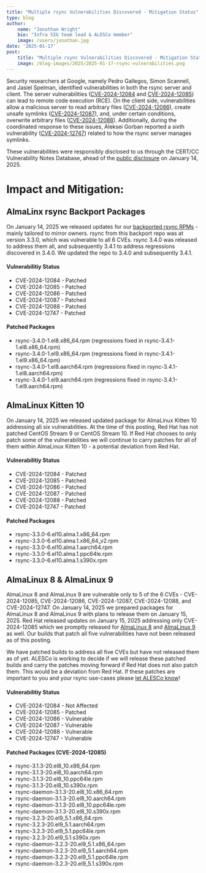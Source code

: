 ```yaml
---
title: "Multiple rsync Vulnerabilities Discovered - Mitigation Status"
type: blog
author: 
    name: "Jonathan Wright"
    bio: "Infra SIG team lead & ALESCo member"
    image: /users/jonathan.jpg
date: '2025-01-17'
post:
    title: "Multiple rsync Vulnerabilities Discovered - Mitigation Status"
    image: /blog-images/2025/2025-01-17-rsync-vulnerabilities.png
---
```

Security researchers at Google, namely Pedro Gallegos, Simon Scannell, and Jasiel Spelman, identified vulnerabilities in both the rsync server and client. The server vulnerabilities ([CVE-2024-12084](https://access.redhat.com/security/cve/CVE-2024-12084) and [CVE-2024-12085](https://access.redhat.com/security/cve/CVE-2024-12085)) can lead to remote code execution (RCE). On the client side, vulnerabilities allow a malicious server to read arbitrary files ([CVE-2024-12086](https://access.redhat.com/security/cve/CVE-2024-12086)), create unsafe symlinks ([CVE-2024-12087](https://access.redhat.com/security/cve/CVE-2024-12087)), and, under certain conditions, overwrite arbitrary files ([CVE-2024-12088](https://access.redhat.com/security/cve/CVE-2024-12088)). Additionally, during the coordinated response to these issues, Aleksei Gorban reported a sixth vulnerability ([CVE-2024-12747](https://access.redhat.com/security/cve/CVE-2024-12747)) related to how the rsync server manages symlinks.

These vulnerabilities were responsibly disclosed to us through the CERT/CC Vulnerability Notes Database, ahead of the [public disclosure](https://www.kb.cert.org/vuls/id/952657) on January 14, 2025.

# Impact and Mitigation:

## AlmaLinx rsync Backport Packages
On January 14, 2025 we released updates for our [backported rsync RPMs](https://wiki.almalinux.org/Mirrors.html) - mainly tailored to mirror owners.  rsync from this backport repo was at version 3.3.0, which was vulnerable to all 6 CVEs.  rsync 3.4.0 was released to address them all, and subsequently 3.4.1 to address regressions discovered in 3.4.0.  We updated the repo to 3.4.0 and subsequently 3.4.1.

#### Vulnerabilitiy Status
* CVE-2024-12084 - Patched
* CVE-2024-12085 - Patched
* CVE-2024-12086 - Patched
* CVE-2024-12087 - Patched
* CVE-2024-12088 - Patched
* CVE-2024-12747 - Patched

#### Patched Packages
* rsync-3.4.0-1.el8.x86_64.rpm (regressions fixed in rsync-3.4.1-1.el8.x86_64.rpm)
* rsync-3.4.0-1.el9.x86_64.rpm (regressions fixed in rsync-3.4.1-1.el9.x86_64.rpm)
* rsync-3.4.0-1.el8.aarch64.rpm (regressions fixed in rsync-3.4.1-1.el8.aarch64.rpm)
* rsync-3.4.0-1.el9.aarch64.rpm (regressions fixed in rsync-3.4.1-1.el9.aarch64.rpm)

## AlmaLinux Kitten 10
On January 14, 2025 we released updated package for AlmaLinux Kitten 10 addressing all six vulnerabilities.  At the time of this posting, Red Hat has not patched CentOS Stream 9 or CentOS Stream 10.  If Red Hat chooses to only patch some of the vulnerabilities we will continue to carry patches for all of them within AlmaLinux Kitten 10 - a potential deviation from Red Hat.

#### Vulnerabilitiy Status
* CVE-2024-12084 - Patched
* CVE-2024-12085 - Patched
* CVE-2024-12086 - Patched
* CVE-2024-12087 - Patched
* CVE-2024-12088 - Patched
* CVE-2024-12747 - Patched

#### Patched Packages
* rsync-3.3.0-6.el10.alma.1.x86_64.rpm
* rsync-3.3.0-6.el10.alma.1.x86_64_v2.rpm
* rsync-3.3.0-6.el10.alma.1.aarch64.rpm
* rsync-3.3.0-6.el10.alma.1.ppc64le.rpm
* rsync-3.3.0-6.el10.alma.1.s390x.rpm

## AlmaLinux 8 & AlmaLinux 9
AlmaLinux 8 and AlmaLinux 9 are vulnerable only to 5 of the 6 CVEs - CVE-2024-12085, CVE-2024-12086, CVE-2024-12087, CVE-2024-12088, and CVE-2024-12747.  On January 14, 2025 we prepared packages for AlmaLinux 8 and AlmaLinux 9 with plans to release them on January 15, 2025.  Red Hat released updates on January 15, 2025 addressing only CVE-2024-12085 which we promptly released for [AlmaLinux 8](https://errata.almalinux.org/8/ALSA-2025-0325.html) and [AlmaLinux 9](https://errata.almalinux.org/9/ALSA-2025-0324.html) as well.  Our builds that patch all five vulnerabilities have not been released as of this posting.

We have patched builds to address all five CVEs but have not released them as of yet.  ALESCo is working to decide if we will release these patched builds and carry the patches moving forward if Red Hat does not also patch them.  This would be a deviation from Red Hat.  If these patches are important to you and your rsync use-cases please [let ALESCo know](https://chat.almalinux.org/almalinux/channels/alesco)!

#### Vulnerabilitiy Status
* CVE-2024-12084 - Not Affected
* CVE-2024-12085 - Patched
* CVE-2024-12086 - Vulnerable
* CVE-2024-12087 - Vulnerable
* CVE-2024-12088 - Vulnerable
* CVE-2024-12747 - Vulnerable

#### Patched Packages (CVE-2024-12085)
* rsync-3.1.3-20.el8_10.x86_64.rpm
* rsync-3.1.3-20.el8_10.aarch64.rpm
* rsync-3.1.3-20.el8_10.ppc64le.rpm
* rsync-3.1.3-20.el8_10.s390x.rpm
* rsync-daemon-3.1.3-20.el8_10.x86_64.rpm
* rsync-daemon-3.1.3-20.el8_10.aarch64.rpm
* rsync-daemon-3.1.3-20.el8_10.ppc64le.rpm
* rsync-daemon-3.1.3-20.el8_10.s390x.rpm
* rsync-3.2.3-20.el9_5.1.x86_64.rpm
* rsync-3.2.3-20.el9_5.1.aarch64.rpm
* rsync-3.2.3-20.el9_5.1.ppc64le.rpm
* rsync-3.2.3-20.el9_5.1.s390x.rpm
* rsync-daemon-3.2.3-20.el9_5.1.x86_64.rpm
* rsync-daemon-3.2.3-20.el9_5.1.aarch64.rpm
* rsync-daemon-3.2.3-20.el9_5.1.ppc64le.rpm
* rsync-daemon-3.2.3-20.el9_5.1.s390x.rpm
